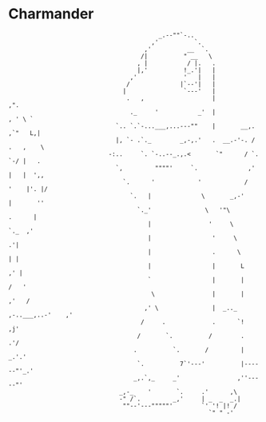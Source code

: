 # Charmander

                                              _.--""`-..
                                            ,'          `.
                                          ,'          __  `.
                                         /|          " __   \
                                        , |           / |.   .
                                        |,'          !_.'|   |
                                      ,'             '   |   |
                                     /              |`--'|   |
                                    |                `---'   |
                                     .   ,                   |                       ,".
                                      ._     '           _'  |                    , ' \ `
                                  `.. `.`-...___,...---""    |       __,.        ,`"   L,|
                                  |, `- .`._        _,-,.'   .  __.-'-. /        .   ,    \
                                -:..     `. `-..--_.,.<       `"      / `.        `-/ |   .
                                  `,         """"'     `.              ,'         |   |  ',,
                                    `.      '            '            /          '    |'. |/
                                      `.   |              \       _,-'           |       ''
                                        `._'               \   '"\                .      |
                                           |                '     \                `._  ,'
                                           |                 '     \                 .'|
                                           |                 .      \                | |
                                           |                 |       L              ,' |
                                           `                 |       |             /   '
                                            \                |       |           ,'   /
                                          ,' \               |  _.._ ,-..___,..-'    ,'
                                         /     .             .      `!             ,j'
                                        /       `.          /        .           .'/
                                       .          `.       /         |        _.'.'
                                        `.          7`'---'          |------"'_.'
                                       _,.`,_     _'                ,''-----"'
                                   _,-_    '       `.     .'      ,\
                                   -" /`.         _,'     | _  _  _.|
                                    ""--'---"""""'        `' '! |! /
                                                            `" " -' 

